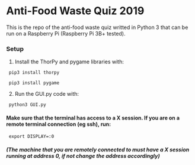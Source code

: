 # Anti-Food Waste Quiz 2019
This is the repo of the anti-food waste quiz writted in Python 3 that can be run on a Raspberry Pi (Raspberry Pi 3B+ tested).

### Setup
1. Install the ThorPy and pygame libraries with:

<code> pip3 install thorpy </code>

<code> pip3 install pygame </code>

2. Run the GUI.py code with:

<code> python3 GUI.py </code>

#### Make sure that the terminal has access to a X session. If you are on a remote terminal connection (eg ssh), run:

<code> export DISPLAY=:0 </code>

##### (The machine that you are remotely connected to must have a X session running at address 0, if not change the address accordingly)
